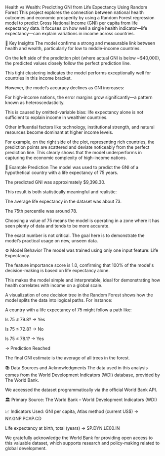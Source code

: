 Health vs Wealth: Predicting GNI from Life Expectancy Using Random Forest
This project explores the connection between national health outcomes and economic prosperity by using a Random Forest regression model to predict Gross National Income (GNI) per capita from life expectancy data. It focuses on how well a single health indicator—life expectancy—can explain variations in income across countries.

📌 Key Insights
The model confirms a strong and measurable link between health and wealth, particularly for low to middle-income countries.

On the left side of the prediction plot (where actual GNI is below ~$40,000), the predicted values closely follow the perfect prediction line.

This tight clustering indicates the model performs exceptionally well for countries in this income bracket.

However, the model’s accuracy declines as GNI increases:

For high-income nations, the error margins grow significantly—a pattern known as heteroscedasticity.

This is caused by omitted-variable bias: life expectancy alone is not sufficient to explain income in wealthier countries.

Other influential factors like technology, institutional strength, and natural resources become dominant at higher income levels.

For example, on the right side of the plot, representing rich countries, the prediction points are scattered and deviate noticeably from the perfect prediction line. This clearly shows that the model underperforms in capturing the economic complexity of high-income nations.

🔮 Example Prediction
The model was used to predict the GNI of a hypothetical country with a life expectancy of 75 years.

The predicted GNI was approximately $9,398.30.

This result is both statistically meaningful and realistic:

The average life expectancy in the dataset was about 73.

The 75th percentile was around 78.

Choosing a value of 75 means the model is operating in a zone where it has seen plenty of data and tends to be more accurate.

The exact number is not critical. The goal here is to demonstrate the model’s practical usage on new, unseen data.

⚙️ Model Behavior
The model was trained using only one input feature: Life Expectancy.

The feature importance score is 1.0, confirming that 100% of the model's decision-making is based on life expectancy alone.

This makes the model simple and interpretable, ideal for demonstrating how health correlates with income on a global scale.

A visualization of one decision tree in the Random Forest shows how the model splits the data into logical paths. For instance:

A country with a life expectancy of 75 might follow a path like:

Is 75 ≤ 79.8? → Yes

Is 75 ≤ 72.8? → No

Is 75 ≤ 78.1? → Yes

→ Prediction Reached

The final GNI estimate is the average of all trees in the forest.

📚 Data Sources and Acknowledgments
The data used in this analysis comes from the World Development Indicators (WDI) database, provided by The World Bank.

We accessed the dataset programmatically via the official World Bank API.

🏛 Primary Source:
The World Bank – World Development Indicators (WDI)

📈 Indicators Used:
GNI per capita, Atlas method (current US$)
→ NY.GNP.PCAP.CD

Life expectancy at birth, total (years)
→ SP.DYN.LE00.IN

We gratefully acknowledge the World Bank for providing open access to this valuable dataset, which supports research and policy-making related to global development.
